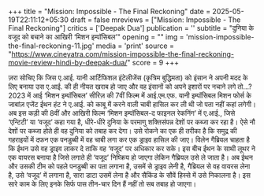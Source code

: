 +++
title = "Mission: Impossible - The Final Reckoning"
date = 2025-05-19T22:11:12+05:30
draft = false
mreviews = ["Mission: Impossible - The Final Reckoning"]
critics = ['Deepak Dua']
publication = ''
subtitle = "दुनिया के वजूद को बचाने का आखिरी ‘मिशन इम्पॉसिबल’"
opening = ""
img = 'mission-impossible-the-final-reckoning-11.jpg'
media = 'print'
source = "https://www.cineyatra.com/mission-impossible-the-final-reckoning-movie-review-hindi-by-deepak-dua/"
score = 9
+++

ज़रा सोचिए कि जिस ए.आई. यानी आर्टिफिशल इंटेलीजेंस (कृत्रिम बुद्धिमता) को इंसान ने अपनी मदद के लिए बनाया उस ए.आई. की ही नीयत खराब हो जाए और वह इंसानों को अपने इशारों पर नचाने लगे तो…? 2023 में आई ‘मिशन इम्पॉसिबल’ सीरिज़ की 7वीं फिल्म में आई.एम.एफ. यानी इम्पॉसिबल मिशन फोर्स के जाबांज़ एजेंट ईथन हंट ने ए.आई. को काबू में करने वाली चाबी हासिल कर ली थी जो पता नहीं कहां लगेगी। अब इस कड़ी की 8वीं और आखिरी फिल्म ‘मिशन इम्पॉसिबल-द फाइनल रेकनिंग’ में ए.आई., जिसे ‘एन्टिटी’ या ‘वजूद’ कहा गया है, धीरे-धीरे दुनिया के परमाणु शक्तिसंपन्न देशों पर कब्जा कर रहा है। ऐसे नौ देशों पर कब्जा होते ही वह दुनिया को तबाह कर देगा। उसे रोकने का एक ही तरीका है कि समुद्र की गहराइयों में दफन एक पनडुब्बी में वह चाबी लगा कर एक ड्राइव हासिल की जाए। विलेन गैब्रियल चाहता है कि ईथन उसे वह ड्राइव लाकर दे ताकि वह ‘वजूद’ पर अधिकार कर सके। इस बीच ईथन के साथी लूथर ने एक वायरस बनाया है जिसे लगाते ही ‘वजूद’ निष्क्रिय हो जाएगा लेकिन गैब्रियल उसे ले जाता है। अब ईथन और उसकी टीम को पहले पनडुब्बी का पता लगाना है, उसमें से ड्राइव लेनी है, गैब्रियल से वह वायरस लेना है, उसे ‘वजूद’ में लगाना है, सारा डाटा उसमें लेना है और सैकिंड के सौवें हिस्से में उसे निकालना है। इस सारे काम के लिए इनके सिर्फ पास तीन-चार दिन हैं नहीं तो सब तबाह हो जाएगा।
